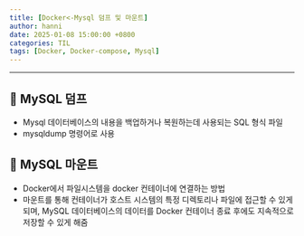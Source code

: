 ```yaml
---
title: [Docker<-Mysql 덤프 및 마운트]
author: hanni
date: 2025-01-08 15:00:00 +0800
categories: TIL
tags: [Docker, Docker-compose, Mysql]
---
```


----------------------------------------------------------------------------

## 📌 MySQL 덤프 
- Mysql 데이터베이스의 내용을 백업하거나 복원하는데 사용되는 SQL 형식 파일
- mysqldump 명령어로 사용

## 📌 MySQL 마운트
- Docker에서 파일시스템을 docker 컨테이너에 연결하는 방법
- 마운트를 통해 컨테이너가 호스트 시스템의 특정 디렉토리나 파일에 접근할 수 있게 되며, MySQL 데이터베이스의 데이터를 Docker 컨테이너 종료 후에도 지속적으로 저장할 수 있게 해줌

